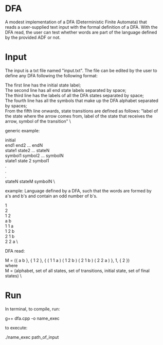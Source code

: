 # DFA
A modest implementation of a DFA (Deterministic Finite Automata) that reads a user-supplied text input with the formal definition of a DFA. With the DFA read, the user can test whether words are part of the language defined by the provided ADF or not.

# Input
The input is a txt file named "input.txt". The file can be edited by the user to define any DFA following the following format:

The first line has the initial state label; \
The second line has all end state labels separated by space; \
The third line has the labels of all the DFA states separated by space; \
The fourth line has all the symbols that make up the DFA alphabet separated by spaces; \
From the fifth line onwards, state transitions are defined as follows: "label of the state where the arrow comes from, label of the state that receives the arrow, symbol of the transition" \

generic example:

initial \
end1 end2 ... endN \
state1 state2 ... stateN \
symbol1 symbol2 ... symbolN \
state1 state 2 symbol1 \
. \
. \
. \
stateN stateM symbolN \

example: Language defined by a DFA, such that the words are formed by a's and b's and contain an odd number of b's.

1 \
2 \
1 2 \
a b \
1 1 a \
1 2 b \
2 1 b \
2 2 a \

DFA read:

M = ({ a b }, { 1 2 }, { ( 1 1 a ) ( 1 2 b ) ( 2 1 b ) ( 2 2 a ) }, 1, { 2 }) \
where \
M = (alphabet, set of all states, set of transitions, initial state, set of final states) \

# Run
In terminal, to compile, run:

g++ dfa.cpp -o name_exec

to execute:

./name_exec path_of_input
